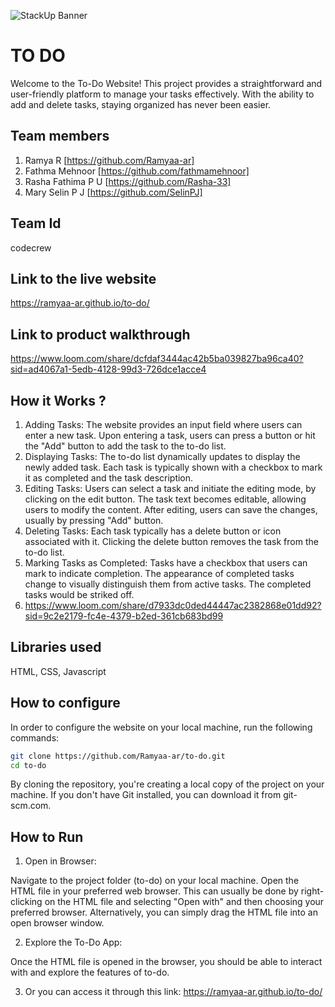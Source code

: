 ![StackUp Banner]([https://tinkerhub.frappe.cloud/files/stackup%20banner.jpeg])
# TO DO 
Welcome to the To-Do Website! This project provides a straightforward and user-friendly platform to manage your tasks effectively. With the ability to add and delete tasks, staying organized has never been easier.
## Team members
1. Ramya R [https://github.com/Ramyaa-ar]
2. Fathma Mehnoor [https://github.com/fathmamehnoor]
3. Rasha Fathima P U [https://github.com/Rasha-33]
4. Mary Selin P J [https://github.com/SelinPJ]
## Team Id
codecrew
## Link to the live website
https://ramyaa-ar.github.io/to-do/
## Link to product walkthrough
https://www.loom.com/share/dcfdaf3444ac42b5ba039827ba96ca40?sid=ad4067a1-5edb-4128-99d3-726dce1acce4
## How it Works ?
1. Adding Tasks:
The website provides an input field where users can enter a new task.
Upon entering a task, users can press a button or hit the "Add" button to add the task to the to-do list.
2. Displaying Tasks:
The to-do list dynamically updates to display the newly added task.
Each task is typically shown with a checkbox to mark it as completed and the task description.
3. Editing Tasks:
Users can select a task and initiate the editing mode, by clicking on the edit button.
The task text becomes editable, allowing users to modify the content.
After editing, users can save the changes, usually by pressing "Add" button.
4. Deleting Tasks:
Each task typically has a delete button or icon associated with it.
Clicking the delete button removes the task from the to-do list.
5. Marking Tasks as Completed:
Tasks have a checkbox that users can mark to indicate completion.
The appearance of completed tasks change to visually distinguish them from active tasks. The completed tasks would be striked off.
2. https://www.loom.com/share/d7933dc0ded44447ac2382868e01dd92?sid=9c2e2179-fc4e-4379-b2ed-361cb683bd99
## Libraries used
HTML,
CSS,
Javascript
## How to configure
In order to configure the website on your local machine, run the following commands:

```bash
git clone https://github.com/Ramyaa-ar/to-do.git
cd to-do
```

By cloning the repository, you're creating a local copy of the project on your machine. If you don't have Git installed, you can download it from git-scm.com.
## How to Run
1. Open in Browser:

Navigate to the project folder (to-do) on your local machine.
Open the HTML file in your preferred web browser.
This can usually be done by right-clicking on the HTML file and selecting "Open with" and then choosing your preferred browser. Alternatively, you can simply drag the HTML file into an open browser window.

2. Explore the To-Do App:

Once the HTML file is opened in the browser, you should be able to interact with and explore the features of to-do.

3. Or you can access it through this link: https://ramyaa-ar.github.io/to-do/